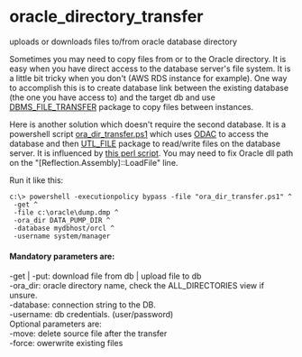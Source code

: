 # oracle_directory_transfer
uploads or downloads files to/from oracle database directory

Sometimes you may need to copy files from or to the Oracle directory.
It is easy when you have direct access to the database server's file system.
It is a little bit tricky when you don't (AWS RDS instance for example).
One way to accomplish this is to create database link between the existing database (the one you have access to) and the target db 
 and use [DBMS_FILE_TRANSFER](https://docs.oracle.com/en/database/oracle/oracle-database/19/arpls/DBMS_FILE_TRANSFER.html) package to copy files between instances.

Here is another solution which doesn't require the second database.
It is a powershell script [ora_dir_transfer.ps1](https://github.com/anilech/oracle_directory_transfer) which uses [ODAC](https://www.oracle.com/technetwork/topics/dotnet/downloads/odacdeploy-4242173.html) to access the database and then [UTL_FILE](https://docs.oracle.com/en/database/oracle/oracle-database/19/arpls/UTL_FILE.html) package to read/write files on the database server.
It is influenced by [this perl script](https://stackoverflow.com/questions/29431398/perl-script-to-download-raw-files-from-amazon-oracle-rds).
You may need to fix Oracle dll path on the "[Reflection.Assembly]::LoadFile" line.

Run it like this:

```
c:\> powershell -executionpolicy bypass -file "ora_dir_transfer.ps1" ^
 -get ^
 -file c:\oracle\dump.dmp ^
 -ora_dir DATA_PUMP_DIR ^
 -database mydbhost/orcl ^
 -username system/manager
```

#### Mandatory parameters are:
-get | -put: download file from db | upload file to db  
-ora_dir: oracle directory name, check the ALL_DIRECTORIES view if unsure.  
-database: connection string to the DB.  
-username: db credentials. (user/password)  
Optional parameters are:  
-move: delete source file after the transfer  
-force: owerwrite existing files  

